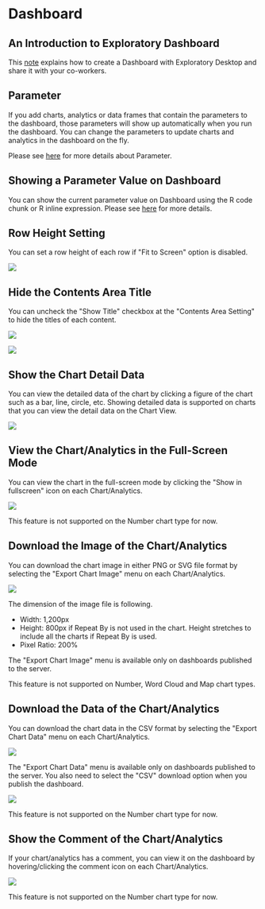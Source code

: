 # Dashboard 

## An Introduction to Exploratory Dashboard

This [note](https://exploratory.io/note/2ac8ae888097/0937480844541865) explains how to create a Dashboard with Exploratory Desktop and share it with your co-workers.


## Parameter

If you add charts, analytics or data frames that contain the parameters to the dashboard, those parameters will show up automatically when you run the dashboard. You can change the parameters to update charts and analytics in the dashboard on the fly. 

Please see [here](../parameter/parameter.md) for more details about Parameter.



## Showing a Parameter Value on Dashboard

You can show the current parameter value on Dashboard using the R code chunk or R inline expression. Please see [here](../parameter/parameter.md#showing-the-parameter-value-on-note-dashboard) for more details.



## Row Height Setting 

You can set a row height of each row if "Fit to Screen" option is disabled. 

![](images/rowheight.png)


## Hide the Contents Area Title

You can uncheck the "Show Title" checkbox at the "Contents Area Setting" to hide the titles of each content.


![](images/panel-header2.png)

![](images/panel-header1.png)


## Show the Chart Detail Data

You can view the detailed data of the chart by clicking a figure of the chart such as a bar, line, circle, etc. Showing detailed data is supported on charts that you can view the detail data on the Chart View. 

![](images/dashboard-show-detail.png)


## View the Chart/Analytics in the Full-Screen Mode

You can view the chart in the full-screen mode by clicking the "Show in fullscreen" icon on each Chart/Analytics. 

![](images/dashboard-view-fullscreen.png)

This feature is not supported on the Number chart type for now.

## Download the Image of the Chart/Analytics

You can download the chart image in either PNG or SVG file format by selecting the "Export Chart Image" menu on each Chart/Analytics. 

![](images/dashboard-download-image.png)

The dimension of the image file is following. 

* Width: 1,200px
* Height: 800px if Repeat By is not used in the chart. Height stretches to include all the charts if Repeat By is used.
* Pixel Ratio: 200%


The "Export Chart Image" menu is available only on dashboards published to the server. 

This feature is not supported on Number, Word Cloud and Map chart types. 


## Download the Data of the Chart/Analytics

You can download the chart data in the CSV format by selecting the "Export Chart Data" menu on each Chart/Analytics. 

![](images/dashboard-download-data2.png)

The "Export Chart Data" menu is available only on dashboards published to the server. You also need to select the "CSV" download option when you publish the dashboard. 

![](images/dashboard-download-data1.png)


This feature is not supported on the Number chart type for now.


## Show the Comment of the Chart/Analytics

If your chart/analytics has a comment, you can view it on the dashboard by hovering/clicking the comment icon on each Chart/Analytics. 

![](images/dashboard-chart-comment.png)


This feature is not supported on the Number chart type for now.